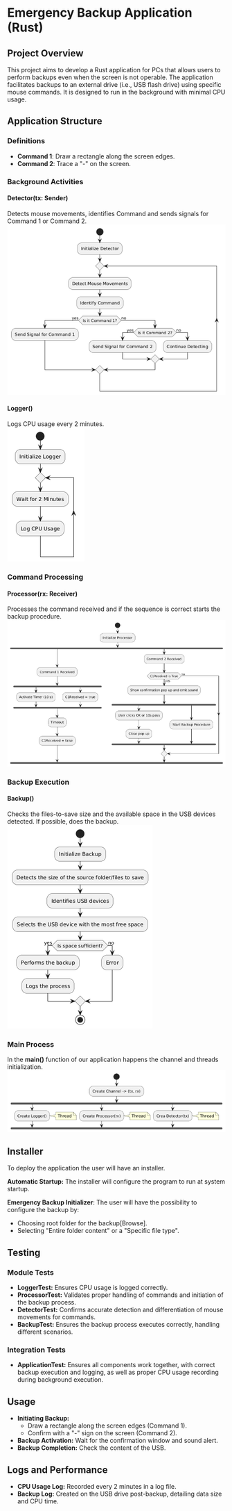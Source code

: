 # Emergency Backup Application (Rust)

## Project Overview

This project aims to develop a Rust application for PCs that allows users to perform backups even when the screen is not operable. The application facilitates backups to an external drive (i.e., USB flash drive) using specific mouse commands. It is designed to run in the background with minimal CPU usage.

## Application Structure

### Definitions
  - **Command 1**: Draw a rectangle along the screen edges.
  - **Command 2**: Trace a "-" on the screen.

### Background Activities

#### Detector(tx: Sender)
Detects mouse movements, identifies Command and sends signals for Command 1 or Command 2.<br>
![Detector Activities](images/detector_activity.png)

#### Logger() 
Logs CPU usage every 2 minutes.<br>
![Logger Activities](images/logger_activity.png)

### Command Processing
#### Processor(rx: Receiver)
Processes the command received and if the sequence is correct starts the backup procedure.<br>
![Processor Activities](images/processor_activity.png)

### Backup Execution
#### Backup() 
Checks the files-to-save size and the available space in the USB devices detected. If possible, does the backup.<br>
![Backup Activities](images/backup_activity.png)

### Main Process
In the **main()** function of our application happens the channel and threads initialization.<br>
![Main Activities](images/main_activity.png)

## Installer
To deploy the application the user will have an installer.

**Automatic Startup:** The installer will configure the program to run at system startup.<br>

**Emergency Backup Initializer**:
The user will have the possibility to configure the backup by:
   - Choosing root folder for the backup[Browse].
   - Selecting "Entire folder content" or a "Specific file type".

## Testing

### Module Tests

- **LoggerTest:** Ensures CPU usage is logged correctly.
- **ProcessorTest:** Validates proper handling of commands and initiation of the backup process.
- **DetectorTest:** Confirms accurate detection and differentiation of mouse movements for commands.
- **BackupTest:** Ensures the backup process executes correctly, handling different scenarios.

### Integration Tests

- **ApplicationTest:** Ensures all components work together, with correct backup execution and logging, as well as proper CPU usage recording during background execution.

## Usage

- **Initiating Backup:**
  - Draw a rectangle along the screen edges (Command 1).
  - Confirm with a "-" sign on the screen (Command 2).
- **Backup Activation:** Wait for the confirmation window and sound alert.
- **Backup Completion:** Check the content of the USB.

## Logs and Performance

- **CPU Usage Log:** Recorded every 2 minutes in a log file.
- **Backup Log:** Created on the USB drive post-backup, detailing data size and CPU time.
